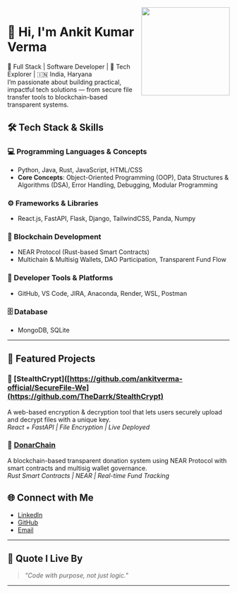 <img align="right" src="https://user-images.githubusercontent.com/5713670/87202985-820dcb80-c2b6-11ea-9f56-7ec461c497c3.gif" width="200">


# 👋 Hi, I'm Ankit Kumar Verma

🎯 Full Stack | Software Developer | 🧠 Tech Explorer | 🇮🇳 India, Haryana  
I’m passionate about building practical, impactful tech solutions — from secure file transfer tools to blockchain-based transparent systems.




## 🛠️ Tech Stack & Skills

### 💻 Programming Languages & Concepts
- Python, Java, Rust, JavaScript, HTML/CSS
- **Core Concepts**: Object-Oriented Programming (OOP), Data Structures & Algorithms (DSA), Error Handling, Debugging, Modular Programming

### ⚙️ Frameworks & Libraries
- React.js, FastAPI, Flask, Django, TailwindCSS, Panda, Numpy

### 🔗 Blockchain Development
- NEAR Protocol (Rust-based Smart Contracts)
- Multichain & Multisig Wallets, DAO Participation, Transparent Fund Flow

### 🧰 Developer Tools & Platforms
- GitHub, VS Code, JIRA, Anaconda, Render, WSL, Postman

### 🗄️ Database
- MongoDB, SQLite

---

## 🚀 Featured Projects

### 🔐 [StealthCrypt]([https://github.com/ankitverma-official/SecureFile-We](https://github.com/TheDarrk/StealthCrypt)
A web-based encryption & decryption tool that lets users securely upload and decrypt files with a unique key.  
_React + FastAPI | File Encryption | Live Deployed_

### 🧬 [DonarChain](https://github.com/ankitverma-official/DonarChain)
A blockchain-based transparent donation system using NEAR Protocol with smart contracts and multisig wallet governance.  
_Rust Smart Contracts | NEAR | Real-time Fund Tracking_


## 🌐 Connect with Me

- [LinkedIn](https://www.linkedin.com/in/ankit-verma-319a30224?utm_source=share&utm_campaign=share_via&utm_content=profile&utm_medium=android_app)
- [GitHub](https://github.com/TheDarrk)
- [Email](mailto:akumarverma2822@gmail.com)

---

## 💬 Quote I Live By

> *"Code with purpose, not just logic."*

---

